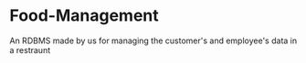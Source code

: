 # Food-Management
An RDBMS made by us for managing the customer's and employee's data in a restraunt
